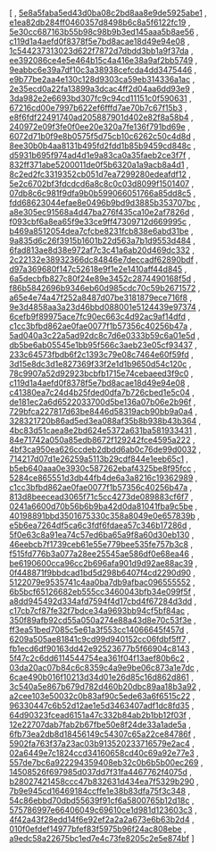 [
, [5e8a5faba5ed43d0ba08c2bd8aa8e9de5925abe1](https://github.com/apache/wicket/commit/5e8a5faba5ed43d0ba08c2bd8aa8e9de5925abe1)
, [e1ea82db284ff0460357d8498b6c8a5f6122fc19](https://github.com/apache/wicket/commit/e1ea82db284ff0460357d8498b6c8a5f6122fc19)
, [5e30cc687163b55b98c98b9b3ed145aaa5b8ae56](https://github.com/apache/wicket/commit/5e30cc687163b55b98c98b9b3ed145aaa5b8ae56)
, [c119d1a4aefd0f8378f5e7bd8acae18d49e94e08](https://github.com/apache/wicket/commit/c119d1a4aefd0f8378f5e7bd8acae18d49e94e08)
, [1c544237313023d622f7872d7dbdd3bb1a9f37da](https://github.com/apache/wicket/commit/1c544237313023d622f7872d7dbdd3bb1a9f37da)
, [ee392086ce4e5e464b15c4a416e38a9af2bb5749](https://github.com/apache/wicket/commit/ee392086ce4e5e464b15c4a416e38a9af2bb5749)
, [9eabbc6e39a7df10c3a38938cefcda4dd3475446](https://github.com/apache/wicket/commit/9eabbc6e39a7df10c3a38938cefcda4dd3475446)
, [e9b77be2aa4e130c128d9303ca59eb314336a1ac](https://github.com/apache/wicket/commit/e9b77be2aa4e130c128d9303ca59eb314336a1ac)
, [2e35ecd0a22fa13899a3dcac4ff2d04aa6dd93e9](https://github.com/apache/wicket/commit/2e35ecd0a22fa13899a3dcac4ff2d04aa6dd93e9)
, [3da982e2e6693bd307fc9c94cd11151c0f590631](https://github.com/apache/wicket/commit/3da982e2e6693bd307fc9c94cd11151c0f590631)
, [67216cd00e7997b622ef6fffd7ae70b7c67f15b3](https://github.com/apache/wicket/commit/67216cd00e7997b622ef6fffd7ae70b7c67f15b3)
, [e8f6fdf22491740ad205887901d402e82f8a58b4](https://github.com/apache/wicket/commit/e8f6fdf22491740ad205887901d402e82f8a58b4)
, [240972e09f3fe0f0ee20e320a7fe136f791bd69e](https://github.com/apache/wicket/commit/240972e09f3fe0f0ee20e320a7fe136f791bd69e)
, [6072d71b0f9e8b0575f5d75cb10c6262c50c4d8d](https://github.com/apache/wicket/commit/6072d71b0f9e8b0575f5d75cb10c6262c50c4d8d)
, [8ee30b0b4aa8131b495fd2fdd1b85b9459cd848c](https://github.com/apache/wicket/commit/8ee30b0b4aa8131b495fd2fdd1b85b9459cd848c)
, [d5931b695f974ad4d1e9a83ca0a35faeb2ce3f7f](https://github.com/apache/wicket/commit/d5931b695f974ad4d1e9a83ca0a35faeb2ce3f7f)
, [832ff371abe5200011de0f5b6320a1a9acb8a4d1](https://github.com/apache/wicket/commit/832ff371abe5200011de0f5b6320a1a9acb8a4d1)
, [8c2ed2fc3319352cb051d7ea7299280edeafdf12](https://github.com/apache/wicket/commit/8c2ed2fc3319352cb051d7ea7299280edeafdf12)
, [5e2c6702bf3fdcdcd6a8c8c0c03d8099f1501407](https://github.com/apache/wicket/commit/5e2c6702bf3fdcdcd6a8c8c0c03d8099f1501407)
, [07db8c6c981f9dfa9b0b599066051766a85dd8c5](https://github.com/apache/wicket/commit/07db8c6c981f9dfa9b0b599066051766a85dd8c5)
, [fdd68623044efae8e0496b9bd9d3885b353707bc](https://github.com/apache/wicket/commit/fdd68623044efae8e0496b9bd9d3885b353707bc)
, [a8e305ec91568a4d47ba276f435ca10e2af7826d](https://github.com/apache/wicket/commit/a8e305ec91568a4d47ba276f435ca10e2af7826d)
, [f093cbf6a8ea65f9e33ce9ff47309712d669995c](https://github.com/apache/wicket/commit/f093cbf6a8ea65f9e33ce9ff47309712d669995c)
, [b469a8512054dea7cfcbe8231fcb838e6abd31be](https://github.com/apache/wicket/commit/b469a8512054dea7cfcbe8231fcb838e6abd31be)
, [9a835d6c26f3915b1601b22d563a7b1d9553d484](https://github.com/apache/wicket/commit/9a835d6c26f3915b1601b22d563a7b1d9553d484)
, [6fad813ae8d38e972af7c3c41a6ab20d469dc332](https://github.com/apache/wicket/commit/6fad813ae8d38e972af7c3c41a6ab20d469dc332)
, [2c22132e38932366dc84846e7deccadf62890bdf](https://github.com/apache/wicket/commit/2c22132e38932366dc84846e7deccadf62890bdf)
, [d97a369680f147c52618e9f1e2e1410aff44d845](https://github.com/apache/wicket/commit/d97a369680f147c52618e9f1e2e1410aff44d845)
, [6a5decbfb827c80f24e89e3452c2874490168f5d](https://github.com/apache/wicket/commit/6a5decbfb827c80f24e89e3452c2874490168f5d)
, [f86b5842696b9346eb60d985cdc70c59b2671572](https://github.com/apache/wicket/commit/f86b5842696b9346eb60d985cdc70c59b2671572)
, [a65e4e74a47f252a8487d07be3181879ece716f8](https://github.com/apache/wicket/commit/a65e4e74a47f252a8487d07be3181879ece716f8)
, [9e3d4858aa3a23d46bbd088001e5124439e97374](https://github.com/apache/wicket/commit/9e3d4858aa3a23d46bbd088001e5124439e97374)
, [6cefb9f89975ace7fc90ec663c4d92ac9af14dfd](https://github.com/apache/wicket/commit/6cefb9f89975ace7fc90ec663c4d92ac9af14dfd)
, [c1cc3bfbd862ae0fae0077f1b57356c40256b47a](https://github.com/apache/wicket/commit/c1cc3bfbd862ae0fae0077f1b57356c40256b47a)
, [5ad040a3c22a5ad92dc8c7d6e0333b59c6a01e5d](https://github.com/apache/wicket/commit/5ad040a3c22a5ad92dc8c7d6e0333b59c6a01e5d)
, [db5be6ab05545e1bb95f566c3aeb23e05cf93437](https://github.com/apache/wicket/commit/db5be6ab05545e1bb95f566c3aeb23e05cf93437)
, [233c64573fbdb6f2c1393c79e08c7464e60f59fd](https://github.com/apache/wicket/commit/233c64573fbdb6f2c1393c79e08c7464e60f59fd)
, [3d15e8dc3d1e827369f33f2e1d1b9650d54c120c](https://github.com/apache/wicket/commit/3d15e8dc3d1e827369f33f2e1d1b9650d54c120c)
, [78c9907a52d92923bcbfb1715e74cebaeed3f9c0](https://github.com/apache/wicket/commit/78c9907a52d92923bcbfb1715e74cebaeed3f9c0)
, [c119d1a4aefd0f8378f5e7bd8acae18d49e94e08](https://github.com/apache/wicket/commit/c119d1a4aefd0f8378f5e7bd8acae18d49e94e08)
, [c41380ea7c24d4b25fded0dfa7b726cbed1e5c04](https://github.com/apache/wicket/commit/c41380ea7c24d4b25fded0dfa7b726cbed1e5c04)
, [de181ec2a6d6522033700d5be136a07b06e2b96f](https://github.com/apache/wicket/commit/de181ec2a6d6522033700d5be136a07b06e2b96f)
, [729bfca227817d63be8446d58319acb90bb9a0a4](https://github.com/apache/wicket/commit/729bfca227817d63be8446d58319acb90bb9a0a4)
, [328321720b86ad5ed3ea088af35b8b938b43b364](https://github.com/apache/wicket/commit/328321720b86ad5ed3ea088af35b8b938b43b364)
, [4bc83d51caea8e2bd624e5372a631ba581933431](https://github.com/apache/wicket/commit/4bc83d51caea8e2bd624e5372a631ba581933431)
, [84e71742a050a85edb8672f129242fce4595a222](https://github.com/apache/wicket/commit/84e71742a050a85edb8672f129242fce4595a222)
, [4bf3ca950ea626ccdeb2dbdd6ab0c76de99d0032](https://github.com/apache/wicket/commit/4bf3ca950ea626ccdeb2dbdd6ab0c76de99d0032)
, [714217d07d1e26259a5113b29cdf844e1eeb65c1](https://github.com/apache/wicket/commit/714217d07d1e26259a5113b29cdf844e1eeb65c1)
, [b5eb640aaa0e3930c587262ebaf4325be8f95fcc](https://github.com/apache/wicket/commit/b5eb640aaa0e3930c587262ebaf4325be8f95fcc)
, [5284ce865551d3db44fb4de6a3a8216c19362989](https://github.com/apache/wicket/commit/5284ce865551d3db44fb4de6a3a8216c19362989)
, [c1cc3bfbd862ae0fae0077f1b57356c40256b47a](https://github.com/apache/wicket/commit/c1cc3bfbd862ae0fae0077f1b57356c40256b47a)
, [813d8beecead3065f71c5cc4273de089883cf6f7](https://github.com/apache/wicket/commit/813d8beecead3065f71c5cc4273de089883cf6f7)
, [0241a6600d70b56b6b9ba42d0da81041fba9c5be](https://github.com/apache/wicket/commit/0241a6600d70b56b6b9ba42d0da81041fba9c5be)
, [40198891bbd3501675330c358a8049e0e657839b](https://github.com/apache/wicket/commit/40198891bbd3501675330c358a8049e0e657839b)
, [e5b6ea7264df5ca6c3fdf6fdaea57c346b17286d](https://github.com/apache/wicket/commit/e5b6ea7264df5ca6c3fdf6fdaea57c346b17286d)
, [5f0e63c8a91ea74c57ed6ba65a9f8a60d30eb130](https://github.com/apache/wicket/commit/5f0e63c8a91ea74c57ed6ba65a9f8a60d30eb130)
, [46eebcb7f1739ceb61e55e779bee535fe757b3c8](https://github.com/apache/wicket/commit/46eebcb7f1739ceb61e55e779bee535fe757b3c8)
, [f515fd776b3a077a28ee25545ae586df0e68ea46](https://github.com/apache/wicket/commit/f515fd776b3a077a28ee25545ae586df0e68ea46)
, [be6190600cca96cc2b696afa901d9d92ae88ac39](https://github.com/apache/wicket/commit/be6190600cca96cc2b696afa901d9d92ae88ac39)
, [0f448871f9bbdcad1bd5d298b6407f4cd2290d90](https://github.com/apache/wicket/commit/0f448871f9bbdcad1bd5d298b6407f4cd2290d90)
, [5122079e9535741c4aa0ba7db9afbac096555552](https://github.com/apache/wicket/commit/5122079e9535741c4aa0ba7db9afbac096555552)
, [6b5bcf65126682eb555cc3460043bfb34e099f5f](https://github.com/apache/wicket/commit/6b5bcf65126682eb555cc3460043bfb34e099f5f)
, [a8dd945492d334afd7594f4d17cbd4f67284d3dd](https://github.com/apache/wicket/commit/a8dd945492d334afd7594f4d17cbd4f67284d3dd)
, [c17cb7cf87fe32f7bdce34a9693bb94cf5bf84ac](https://github.com/apache/wicket/commit/c17cb7cf87fe32f7bdce34a9693bb94cf5bf84ac)
, [350f89afb92cd55a050a274e88a43d8e70c53f3e](https://github.com/apache/wicket/commit/350f89afb92cd55a050a274e88a43d8e70c53f3e)
, [ff3ea51bed7085c5e61a3f553cc14066645f457d](https://github.com/apache/wicket/commit/ff3ea51bed7085c5e61a3f553cc14066645f457d)
, [6209a505ae81841c9cd99d940152cc06fdbf5ff7](https://github.com/apache/wicket/commit/6209a505ae81841c9cd99d940152cc06fdbf5ff7)
, [fb1ecd6df90163dd42e92523677b5f66904c8143](https://github.com/apache/wicket/commit/fb1ecd6df90163dd42e92523677b5f66904c8143)
, [5f47c2c6dd6114544754ea361f04f13aef80b6c2](https://github.com/apache/wicket/commit/5f47c2c6dd6114544754ea361f04f13aef80b6c2)
, [03da20ac07b84c6c8359c4a9e9be06c873a1e7dc](https://github.com/apache/wicket/commit/03da20ac07b84c6c8359c4a9e9be06c873a1e7dc)
, [6cae490b016f10213d34d01e26d85c16d862d861](https://github.com/apache/wicket/commit/6cae490b016f10213d34d01e26d85c16d862d861)
, [3c540a5e867b679d782d460b20dbc89aa18b3a92](https://github.com/apache/wicket/commit/3c540a5e867b679d782d460b20dbc89aa18b3a92)
, [a2cee103e50032c0b83af90c5ede63a6f6515c22](https://github.com/apache/wicket/commit/a2cee103e50032c0b83af90c5ede63a6f6515c22)
, [96330447c6b52d12ae1e5d3463407adf1dc8fd35](https://github.com/apache/wicket/commit/96330447c6b52d12ae1e5d3463407adf1dc8fd35)
, [64d90323fcead6151a47c332b84ab2b1bb12f03f](https://github.com/apache/wicket/commit/64d90323fcead6151a47c332b84ab2b1bb12f03f)
, [12e22707dab7fab2b67fbe50e8f24de33a1ade5a](https://github.com/apache/wicket/commit/12e22707dab7fab2b67fbe50e8f24de33a1ade5a)
, [6fb73ea2db8d18456149c54307c65a22ce84786f](https://github.com/apache/wicket/commit/6fb73ea2db8d18456149c54307c65a22ce84786f)
, [5902fa763f37a23ac03b913520233716579e2ac4](https://github.com/apache/wicket/commit/5902fa763f37a23ac03b913520233716579e2ac4)
, [02a6449e7c1824ccd34160658cd40c69a92e77e3](https://github.com/apache/wicket/commit/02a6449e7c1824ccd34160658cd40c69a92e77e3)
, [557de7bc6a922294359408eb32c0b6b5b00ec269](https://github.com/apache/wicket/commit/557de7bc6a922294359408eb32c0b6b5b00ec269)
, [14508526f697985d037dd7f31fa4467762f4075d](https://github.com/apache/wicket/commit/14508526f697985d037dd7f31fa4467762f4075d)
, [b28027421458ccc47b832631d434ea7f5329b290](https://github.com/apache/wicket/commit/b28027421458ccc47b832631d434ea7f5329b290)
, [7b9e945cd16469184ccffe1e38b83dfa75f3c348](https://github.com/apache/wicket/commit/7b9e945cd16469184ccffe1e38b83dfa75f3c348)
, [54c86ebbd70dbd55639f91cf6a5800765b12d18c](https://github.com/apache/wicket/commit/54c86ebbd70dbd55639f91cf6a5800765b12d18c)
, [575786997e66406049c69610ce1d981d123603c3](https://github.com/apache/wicket/commit/575786997e66406049c69610ce1d981d123603c3)
, [4f42a43f28edd14f6e92ef2a2a2a673e6b63b2d4](https://github.com/apache/wicket/commit/4f42a43f28edd14f6e92ef2a2a2a673e6b63b2d4)
, [010f0efdef14977bfef83f5975b96f24ac808ebe](https://github.com/apache/wicket/commit/010f0efdef14977bfef83f5975b96f24ac808ebe)
, [a9edc58a22675bc1ed7e4c73fe8205c2e5e874bf](https://github.com/apache/wicket/commit/a9edc58a22675bc1ed7e4c73fe8205c2e5e874bf)
]